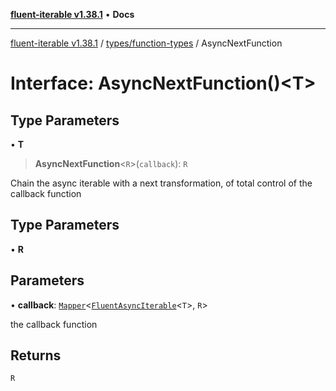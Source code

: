 [**fluent-iterable v1.38.1**](../../../README.md) • **Docs**

***

[fluent-iterable v1.38.1](../../../README.md) / [types/function-types](../README.md) / AsyncNextFunction

# Interface: AsyncNextFunction()\<T\>

## Type Parameters

• **T**

> **AsyncNextFunction**\<`R`\>(`callback`): `R`

Chain the async iterable with a next transformation, of total control of the callback function

## Type Parameters

• **R**

## Parameters

• **callback**: [`Mapper`](../../../index/interfaces/Mapper.md)\<[`FluentAsyncIterable`](../../../index/interfaces/FluentAsyncIterable.md)\<`T`\>, `R`\>

the callback function

## Returns

`R`
